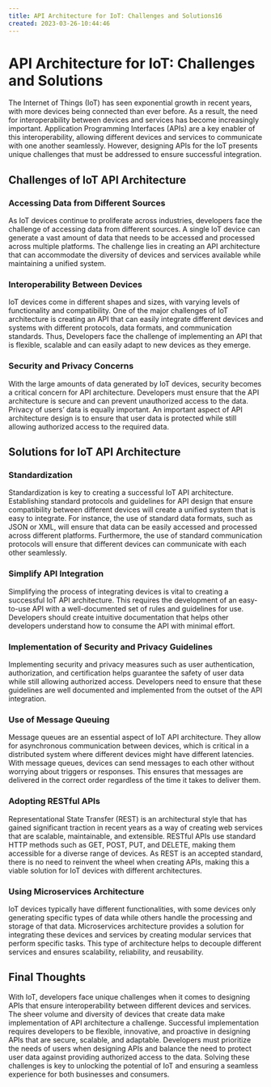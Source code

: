 ```yaml
---
title: API Architecture for IoT: Challenges and Solutions16
created: 2023-03-26-10:44:46
---
```


# API Architecture for IoT: Challenges and Solutions

The Internet of Things (IoT) has seen exponential growth in recent years, with more devices being connected than ever before. As a result, the need for interoperability between devices and services has become increasingly important. Application Programming Interfaces (APIs) are a key enabler of this interoperability, allowing different devices and services to communicate with one another seamlessly. However, designing APIs for the IoT presents unique challenges that must be addressed to ensure successful integration.

## Challenges of IoT API Architecture

### Accessing Data from Different Sources

As IoT devices continue to proliferate across industries, developers face the challenge of accessing data from different sources. A single IoT device can generate a vast amount of data that needs to be accessed and processed across multiple platforms. The challenge lies in creating an API architecture that can accommodate the diversity of devices and services available while maintaining a unified system.

### Interoperability Between Devices 

IoT devices come in different shapes and sizes, with varying levels of functionality and compatibility. One of the major challenges of IoT architecture is creating an API that can easily integrate different devices and systems with different protocols, data formats, and communication standards. Thus, Developers face the challenge of implementing an API that is flexible, scalable and can easily adapt to new devices as they emerge.

### Security and Privacy Concerns 

With the large amounts of data generated by IoT devices, security becomes a critical concern for API architecture. Developers must ensure that the API architecture is secure and can prevent unauthorized access to the data. Privacy of users’ data is equally important. An important aspect of API architecture design is to ensure that user data is protected while still allowing authorized access to the required data.

## Solutions for IoT API Architecture

### Standardization 

Standardization is key to creating a successful IoT API architecture. Establishing standard protocols and guidelines for API design that ensure compatibility between different devices will create a unified system that is easy to integrate. For instance, the use of standard data formats, such as JSON or XML, will ensure that data can be easily accessed and processed across different platforms. Furthermore, the use of standard communication protocols will ensure that different devices can communicate with each other seamlessly.

### Simplify API Integration 

Simplifying the process of integrating devices is vital to creating a successful IoT API architecture. This requires the development of an easy-to-use API with a well-documented set of rules and guidelines for use. Developers should create intuitive documentation that helps other developers understand how to consume the API with minimal effort.

### Implementation of Security and Privacy Guidelines 

Implementing security and privacy measures such as user authentication, authorization, and certification helps guarantee the safety of user data while still allowing authorized access. Developers need to ensure that these guidelines are well documented and implemented from the outset of the API integration.

### Use of Message Queuing

Message queues are an essential aspect of IoT API architecture. They allow for asynchronous communication between devices, which is critical in a distributed system where different devices might have different latencies. With message queues, devices can send messages to each other without worrying about triggers or responses. This ensures that messages are delivered in the correct order regardless of the time it takes to deliver them.

### Adopting RESTful APIs

Representational State Transfer (REST) is an architectural style that has gained significant traction in recent years as a way of creating web services that are scalable, maintainable, and extensible. RESTful APIs use standard HTTP methods such as GET, POST, PUT, and DELETE, making them accessible for a diverse range of devices. As REST is an accepted standard, there is no need to reinvent the wheel when creating APIs, making this a viable solution for IoT devices with different architectures.

### Using Microservices Architecture

IoT devices typically have different functionalities, with some devices only generating specific types of data while others handle the processing and storage of that data. Microservices architecture provides a solution for integrating these devices and services by creating modular services that perform specific tasks. This type of architecture helps to decouple different services and ensures scalability, reliability, and reusability.

## Final Thoughts

With IoT, developers face unique challenges when it comes to designing APIs that ensure interoperability between different devices and services. The sheer volume and diversity of devices that create data make implementation of API architecture a challenge. Successful implementation requires developers to be flexible, innovative, and proactive in designing APIs that are secure, scalable, and adaptable. Developers must prioritize the needs of users when designing APIs and balance the need to protect user data against providing authorized access to the data. Solving these challenges is key to unlocking the potential of IoT and ensuring a seamless experience for both businesses and consumers.
